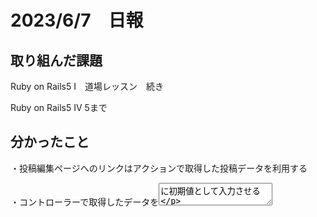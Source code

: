 # 2023/6/7　日報

## 取り組んだ課題
   Ruby on Rails5 I　道場レッスン　続き
  
   Ruby on Rails5 Ⅳ 5まで
   
## 分かったこと
   ・投稿編集ページへのリンクはアクションで取得した投稿データを利用する
   
   ・コントローラーで取得したデータを<textarea>に初期値として入力させる
  
## 次やること
   Ruby on Rails5 Ⅳ  
   
## 感じたこと
   ルーティング→コントローラー→ビューの流れがわかってきた
   
# 学習時間

  Today: 1.5h  Total: 46h
